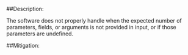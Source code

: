 ##Description:

The software does not properly handle when the expected number of parameters, fields, or arguments is not provided in input, or if those parameters are undefined.



##Mitigation:
